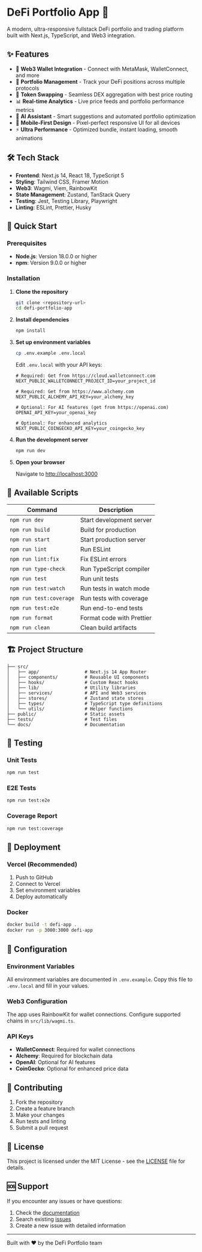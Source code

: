 # DeFi Portfolio App 🚀

A modern, ultra-responsive fullstack DeFi portfolio and trading platform built with Next.js, TypeScript, and Web3 integration.

## ✨ Features

- 🔐 **Web3 Wallet Integration** - Connect with MetaMask, WalletConnect, and more
- 💼 **Portfolio Management** - Track your DeFi positions across multiple protocols
- 🔄 **Token Swapping** - Seamless DEX aggregation with best price routing
- 📊 **Real-time Analytics** - Live price feeds and portfolio performance metrics
- 🤖 **AI Assistant** - Smart suggestions and automated portfolio optimization
- 📱 **Mobile-First Design** - Pixel-perfect responsive UI for all devices
- ⚡ **Ultra Performance** - Optimized bundle, instant loading, smooth animations

## 🛠️ Tech Stack

- **Frontend**: Next.js 14, React 18, TypeScript 5
- **Styling**: Tailwind CSS, Framer Motion
- **Web3**: Wagmi, Viem, RainbowKit
- **State Management**: Zustand, TanStack Query
- **Testing**: Jest, Testing Library, Playwright
- **Linting**: ESLint, Prettier, Husky

## 🚀 Quick Start

### Prerequisites

- **Node.js**: Version 18.0.0 or higher
- **npm**: Version 9.0.0 or higher

### Installation

1. **Clone the repository**
   ```bash
   git clone <repository-url>
   cd defi-portfolio-app
   ```

2. **Install dependencies**
   ```bash
   npm install
   ```

3. **Set up environment variables**
   ```bash
   cp .env.example .env.local
   ```
   
   Edit `.env.local` with your API keys:
   ```env
   # Required: Get from https://cloud.walletconnect.com
   NEXT_PUBLIC_WALLETCONNECT_PROJECT_ID=your_project_id
   
   # Required: Get from https://www.alchemy.com
   NEXT_PUBLIC_ALCHEMY_API_KEY=your_alchemy_key
   
   # Optional: For AI features (get from https://openai.com)
   OPENAI_API_KEY=your_openai_key
   
   # Optional: For enhanced analytics
   NEXT_PUBLIC_COINGECKO_API_KEY=your_coingecko_key
   ```

4. **Run the development server**
   ```bash
   npm run dev
   ```

5. **Open your browser**
   
   Navigate to [http://localhost:3000](http://localhost:3000)

## 📝 Available Scripts

| Command | Description |
|---------|-------------|
| `npm run dev` | Start development server |
| `npm run build` | Build for production |
| `npm run start` | Start production server |
| `npm run lint` | Run ESLint |
| `npm run lint:fix` | Fix ESLint errors |
| `npm run type-check` | Run TypeScript compiler |
| `npm run test` | Run unit tests |
| `npm run test:watch` | Run tests in watch mode |
| `npm run test:coverage` | Run tests with coverage |
| `npm run test:e2e` | Run end-to-end tests |
| `npm run format` | Format code with Prettier |
| `npm run clean` | Clean build artifacts |

## 🏗️ Project Structure

```
├── src/
│   ├── app/                 # Next.js 14 App Router
│   ├── components/          # Reusable UI components
│   ├── hooks/               # Custom React hooks
│   ├── lib/                 # Utility libraries
│   ├── services/            # API and Web3 services
│   ├── stores/              # Zustand state stores
│   ├── types/               # TypeScript type definitions
│   └── utils/               # Helper functions
├── public/                  # Static assets
├── tests/                   # Test files
└── docs/                    # Documentation
```

## 🧪 Testing

### Unit Tests
```bash
npm run test
```

### E2E Tests
```bash
npm run test:e2e
```

### Coverage Report
```bash
npm run test:coverage
```

## 🚀 Deployment

### Vercel (Recommended)
1. Push to GitHub
2. Connect to Vercel
3. Set environment variables
4. Deploy automatically

### Docker
```bash
docker build -t defi-app .
docker run -p 3000:3000 defi-app
```

## 🔧 Configuration

### Environment Variables

All environment variables are documented in `.env.example`. Copy this file to `.env.local` and fill in your values.

### Web3 Configuration

The app uses RainbowKit for wallet connections. Configure supported chains in `src/lib/wagmi.ts`.

### API Keys

- **WalletConnect**: Required for wallet connections
- **Alchemy**: Required for blockchain data
- **OpenAI**: Optional for AI features
- **CoinGecko**: Optional for enhanced price data

## 🤝 Contributing

1. Fork the repository
2. Create a feature branch
3. Make your changes
4. Run tests and linting
5. Submit a pull request

## 📄 License

This project is licensed under the MIT License - see the [LICENSE](LICENSE) file for details.

## 🆘 Support

If you encounter any issues or have questions:

1. Check the [documentation](docs/)
2. Search existing [issues](../../issues)
3. Create a new issue with detailed information

---

Built with ❤️ by the DeFi Portfolio team